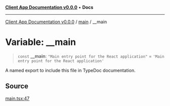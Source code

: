 [**Client App Documentation v0.0.0**](../../README.md) • **Docs**

***

[Client App Documentation v0.0.0](../../README.md) / [main](../README.md) / \_\_main

# Variable: \_\_main

> `const` **\_\_main**: `"Main entry point for the React application"` = `'Main entry point for the React application'`

A named export to include this file in TypeDoc documentation.

## Source

[main.tsx:47](https://github.com/jimmykurian/Reactivities/blob/94238eb6c3d18a67186dc39044f1c2ddc8ef9033/client-app/src/main.tsx#L47)
